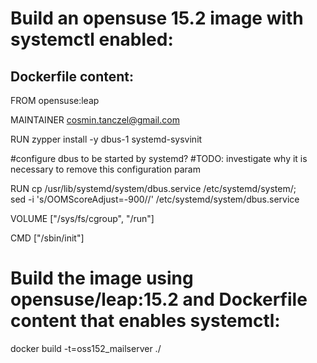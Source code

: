 # Build an opensuse 15.2 image with systemctl enabled:
## Dockerfile content:

FROM opensuse:leap

MAINTAINER cosmin.tanczel@gmail.com

RUN zypper install -y dbus-1 systemd-sysvinit

#configure dbus to be started by systemd?
#TODO: investigate why it is necessary to remove this configuration param

RUN cp /usr/lib/systemd/system/dbus.service /etc/systemd/system/; \
    sed -i 's/OOMScoreAdjust=-900//' /etc/systemd/system/dbus.service

VOLUME ["/sys/fs/cgroup", "/run"]

CMD ["/sbin/init"]

# Build the image using opensuse/leap:15.2 and Dockerfile content that enables systemctl:
docker build -t=oss152_mailserver ./
